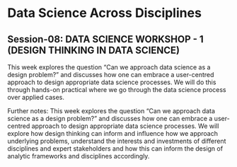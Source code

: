 # Data Science Across Disciplines

## Session-08: DATA SCIENCE WORKSHOP - 1 (DESIGN THINKING IN DATA SCIENCE) 

This week explores the question “Can we approach data science as a design problem?” and discusses how one can embrace a user-centred approach to design appropriate data science processes. We will do this through hands-on practical where we go through the data science process over applied cases.

Further notes: This week explores the question “Can we approach data science as a design problem?” and discusses how one can embrace a user-centred approach to design appropriate data science processes. We will explore how design thinking can inform and influence how we approach underlying problems, understand the interests and investments of different disciplines and expert stakeholders and how this can inform the design of analytic frameworks and disciplines accordingly.

